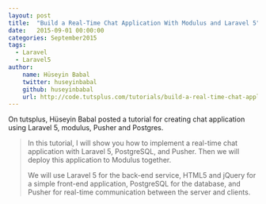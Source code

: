 ```yaml
---
layout: post
title:  "Build a Real-Time Chat Application With Modulus and Laravel 5"
date:   2015-09-01 00:00:00
categories: September2015
tags:
  - Laravel
  - Laravel5
author:
    name: Hüseyin Babal
    twitter: huseyinbabal
    github: huseyinbabal
    url: http://code.tutsplus.com/tutorials/build-a-real-time-chat-application-with-modulus-and-laravel-5--cms-24284
---
```

On tutsplus, Hüseyin Babal posted a tutorial for creating chat application using Laravel 5, modulus, Pusher and Postgres.

> In this tutorial, I will show you how to implement a real-time chat application with Laravel 5, PostgreSQL, and Pusher. Then we will deploy this application to Modulus together.
>
> We will use Laravel 5 for the back-end service, HTML5 and jQuery for a simple front-end application, PostgreSQL for the database, and Pusher for real-time communication between the server and clients.
